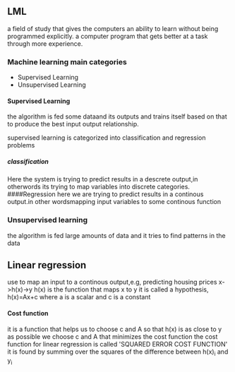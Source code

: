 ## LML 

a field of study that gives the computers an ability to learn without being programmed explicitly.
a computer program that gets better at a task through more experience.

### Machine learning main categories

- Supervised Learning
- Unsupervised Learning

#### Supervised Learning

the algorithm is fed some dataand its outputs and trains itself based on that to produce the best input output relationship.

supervised learning is categorized into classification and regression problems
##### classification
Here the system is trying to predict results in a descrete output,in otherwords its trying to map variables into discrete categories.
####Regression
here we are trying to predict results in a continous output.in other wordsmapping input variables to some continous function

### Unsupervised learning

the algorithm is fed large amounts of data and it tries to find patterns in the data


## Linear regression

use to map an input to a continous output,e.g, predicting housing prices
x->h(x)->y
h(x) is the function that maps x to y it is called a hypothesis,
h(x)=Ax+c
where a is a scalar and c is a constant

#### Cost function

it is a function that helps us to choose c and A so that h(x) is as close to y as possible
we choose c and A that minimizes the cost function
the cost function for linear regression is called 'SQUARED ERROR COST FUNCTION'
it is found by summing over the squares of the difference between h(x)<sub>i</sub> and y<sub>i</sub>

